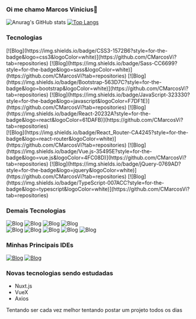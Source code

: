 ### Oi me chamo Marcos Vinicius👋

![Anurag's GitHub stats](https://github-readme-stats.vercel.app/api?username=CMarcosVi&show_icons=true&theme=radical) [![Top Langs](https://github-readme-stats.vercel.app/api/top-langs/?username=CMarcosVi&layout=compact)](https://github.com/CMarcosVi) 
### Tecnologias
<div>
  <a src="https://github.com/devicons/devicon/blob/master/icons/typescript/typescript-plain.svg"></a>
  [![Blog](https://img.shields.io/badge/CSS3-1572B6?style=for-the-badge&logo=css3&logoColor=white)](https://github.com/CMarcosVi?tab=repositories)
  [![Blog](https://img.shields.io/badge/Sass-CC6699?style=for-the-badge&logo=sass&logoColor=white)](https://github.com/CMarcosVi?tab=repositories)
  [![Blog](https://img.shields.io/badge/Bootstrap-563D7C?style=for-the-badge&logo=bootstrap&logoColor=white)](https://github.com/CMarcosVi?tab=repositories)
  [![Blog](https://img.shields.io/badge/JavaScript-323330?style=for-the-badge&logo=javascript&logoColor=F7DF1E)](https://github.com/CMarcosVi?tab=repositories)
  [![Blog](https://img.shields.io/badge/React-20232A?style=for-the-badge&logo=react&logoColor=61DAFB)](https://github.com/CMarcosVi?tab=repositories)
  <br>
  [![Blog](https://img.shields.io/badge/React_Router-CA4245?style=for-the-badge&logo=react-router&logoColor=white)](https://github.com/CMarcosVi?tab=repositories)
  [![Blog](https://img.shields.io/badge/Vue.js-35495E?style=for-the-badge&logo=vue.js&logoColor=4FC08D)](https://github.com/CMarcosVi?tab=repositories)
  [![Blog](https://img.shields.io/badge/jQuery-0769AD?style=for-the-badge&logo=jquery&logoColor=white)](https://github.com/CMarcosVi?tab=repositories)
  [![Blog](https://img.shields.io/badge/TypeScript-007ACC?style=for-the-badge&logo=typescript&logoColor=white)](https://github.com/CMarcosVi?tab=repositories)
</div>

### Demais Tecnologias
  ![Blog](https://img.shields.io/badge/Microsoft_Excel-217346?style=for-the-badge&logo=microsoft-excel&logoColor=white)
  ![Blog](https://img.shields.io/badge/Microsoft_PowerPoint-B7472A?style=for-the-badge&logo=microsoft-powerpoint&logoColor=white)
  ![Blog](https://img.shields.io/badge/Microsoft_Word-2B579A?style=for-the-badge&logo=microsoft-word&logoColor=white)
  ![Blog](https://img.shields.io/badge/Adobe%20after%20affects-CF96FD?style=for-the-badge&logo=Adobe%20after%20effects&logoColor=393665)
  <br>
  ![Blog](https://img.shields.io/badge/Adobe%20Illustrator-FF9A00?style=for-the-badge&logo=adobe%20illustrator&logoColor=white)
  ![Blog](https://img.shields.io/badge/Adobe%20Photoshop-31A8FF?style=for-the-badge&logo=Adobe%20Photoshop&logoColor=black)
  ![Blog](https://img.shields.io/badge/Adobe%20XD-470137?style=for-the-badge&logo=Adobe%20XD&logoColor=#FF61F6)
  ![Blog](https://img.shields.io/badge/Canva-%2300C4CC.svg?&style=for-the-badge&logo=Canva&logoColor=white)
  ![Blog](https://img.shields.io/badge/Figma-F24E1E?style=for-the-badge&logo=figma&logoColor=white)

### Minhas Principais IDEs
[![Blog](https://img.shields.io/badge/Visual_Studio_Code-0078D4?style=for-the-badge&logo=visual%20studio%20code&logoColor=white)](https://code.visualstudio.com/)
[![Blog](https://img.shields.io/badge/Codesandbox-000000?style=for-the-badge&logo=CodeSandbox&logoColor=Dracula)](https://codesandbox.io)

### Novas tecnologias sendo estudadas

<ul>
  <li>Nuxt.js</li>
  <li>VueX</li>
  <li>Axios</li>
</ul>

Tentando ser cada vez melhor
tentando postar um projeto todos os dias

